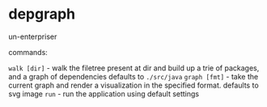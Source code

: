 # depgraph
un-enterpriser



commands:

`walk [dir]` - walk the filetree present at dir and build up a trie of packages, and a graph of dependencies defaults to `./src/java`
`graph [fmt]` - take the current graph and render a visualization in the specified format. defaults to svg image
`run` - run the application using default settings
